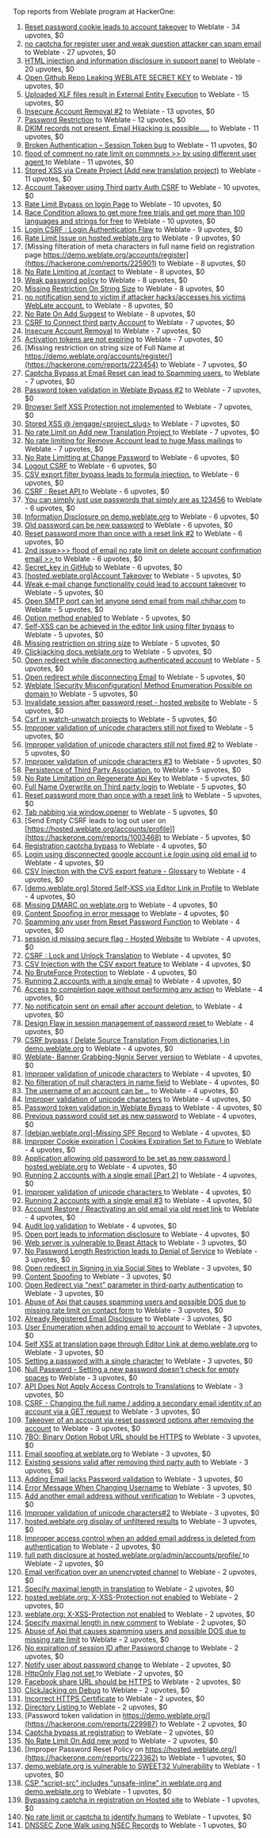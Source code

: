 Top reports from Weblate program at HackerOne:

1. [Reset password cookie leads to account takeover](https://hackerone.com/reports/1004536) to Weblate - 34 upvotes, $0
2. [no captcha for register user and weak question attacker can spam email](https://hackerone.com/reports/236398) to Weblate - 27 upvotes, $0
3. [HTML injection and information disclosure in support panel](https://hackerone.com/reports/634312) to Weblate - 20 upvotes, $0
4. [Open Github Repo Leaking WEBLATE SECRET KEY](https://hackerone.com/reports/942146) to Weblate - 19 upvotes, $0
5. [Uploaded XLF files result in External Entity Execution](https://hackerone.com/reports/232614) to Weblate - 15 upvotes, $0
6. [Insecure Account Removal #2](https://hackerone.com/reports/229532) to Weblate - 13 upvotes, $0
7. [Password Restriction](https://hackerone.com/reports/229920) to Weblate - 12 upvotes, $0
8. [DKIM records not present, Email Hijacking is possible.....](https://hackerone.com/reports/253926) to Weblate - 11 upvotes, $0
9. [Broken Authentication – Session Token bug](https://hackerone.com/reports/400826) to Weblate - 11 upvotes, $0
10. [flood of comment no rate  limit on commnets \>\>  by using different user agent ](https://hackerone.com/reports/404035) to Weblate - 11 upvotes, $0
11. [Stored XSS via Create Project (Add new translation project)](https://hackerone.com/reports/610219) to Weblate - 11 upvotes, $0
12. [Account Takeover using Third party Auth CSRF](https://hackerone.com/reports/225653) to Weblate - 10 upvotes, $0
13. [Rate Limit Bypass on login Page](https://hackerone.com/reports/224460) to Weblate - 10 upvotes, $0
14. [Race Condition allows to get more free trials and get more than 100 languages and strings for free](https://hackerone.com/reports/1087188) to Weblate - 10 upvotes, $0
15. [Login CSRF : Login Authentication Flaw](https://hackerone.com/reports/229528) to Weblate - 9 upvotes, $0
16. [Rate Limit Issue on hosted.weblate.org](https://hackerone.com/reports/229825) to Weblate - 9 upvotes, $0
17. [Missing filteration of meta characters in full name field on registration page https://demo.weblate.org/accounts/register](https://hackerone.com/reports/225901) to Weblate - 8 upvotes, $0
18. [No Rate Limiting at /contact](https://hackerone.com/reports/229511) to Weblate - 8 upvotes, $0
19. [Weak password policy](https://hackerone.com/reports/224572) to Weblate - 8 upvotes, $0
20. [Missing Restriction On String Size](https://hackerone.com/reports/257376) to Weblate - 8 upvotes, $0
21. [no notification send to victim if attacker hacks/accesses his victims WebLate account.](https://hackerone.com/reports/282772) to Weblate - 8 upvotes, $0
22. [No Rate On Add Suggest](https://hackerone.com/reports/481654) to Weblate - 8 upvotes, $0
23. [CSRF to Connect third party Account](https://hackerone.com/reports/225100) to Weblate - 7 upvotes, $0
24. [Insecure Account Removal](https://hackerone.com/reports/223355) to Weblate - 7 upvotes, $0
25. [Activation tokens are not expiring](https://hackerone.com/reports/223339) to Weblate - 7 upvotes, $0
26. [Missing restriction on string size of Full Name at https://demo.weblate.org/accounts/register/](https://hackerone.com/reports/223454) to Weblate - 7 upvotes, $0
27. [Captcha Bypass at Email Reset can lead to Spamming users.](https://hackerone.com/reports/229541) to Weblate - 7 upvotes, $0
28. [Password token validation in Weblate Bypass #2](https://hackerone.com/reports/244287) to Weblate - 7 upvotes, $0
29. [Browser Self XSS Protection not implemented](https://hackerone.com/reports/400781) to Weblate - 7 upvotes, $0
30. [Stored XSS @ /engage/\<project_slug\>](https://hackerone.com/reports/472391) to Weblate - 7 upvotes, $0
31. [No rate Limit on Add new Translation Project ](https://hackerone.com/reports/1238749) to Weblate - 7 upvotes, $0
32. [No rate limiting for Remove Account lead to huge Mass mailings](https://hackerone.com/reports/1723445) to Weblate - 7 upvotes, $0
33. [No Rate Limitting at Change Password](https://hackerone.com/reports/223694) to Weblate - 6 upvotes, $0
34. [Logout CSRF](https://hackerone.com/reports/223329) to Weblate - 6 upvotes, $0
35. [CSV export filter bypass leads to formula injection.](https://hackerone.com/reports/223999) to Weblate - 6 upvotes, $0
36. [CSRF : Reset API ](https://hackerone.com/reports/223333) to Weblate - 6 upvotes, $0
37. [You can simply just use passwords that simply are as 123456](https://hackerone.com/reports/223374) to Weblate - 6 upvotes, $0
38. [Information Disclosure on demo.weblate.org](https://hackerone.com/reports/229620) to Weblate - 6 upvotes, $0
39. [Old password can be new password](https://hackerone.com/reports/229577) to Weblate - 6 upvotes, $0
40. [Reset password more than once with a reset link #2](https://hackerone.com/reports/245450) to Weblate - 6 upvotes, $0
41. [2nd issue\>\>\> flood of email  no rate limit on delete account confirmation email \>\> ](https://hackerone.com/reports/404713) to Weblate - 6 upvotes, $0
42. [Secret_key in GitHub](https://hackerone.com/reports/926093) to Weblate - 6 upvotes, $0
43. [[hosted.weblate.org]Account Takeover](https://hackerone.com/reports/223637) to Weblate - 5 upvotes, $0
44. [Weak e-mail change functionality could lead to account takeover](https://hackerone.com/reports/223461) to Weblate - 5 upvotes, $0
45. [Open SMTP port can let anyone send email from mail.chihar.com](https://hackerone.com/reports/223435) to Weblate - 5 upvotes, $0
46. [Option method enabled](https://hackerone.com/reports/230194) to Weblate - 5 upvotes, $0
47. [Self-XSS can be achieved in the editor link using filter bypass](https://hackerone.com/reports/229735) to Weblate - 5 upvotes, $0
48. [Missing restriction on string size](https://hackerone.com/reports/229796) to Weblate - 5 upvotes, $0
49. [Clickjacking docs.weblate.org](https://hackerone.com/reports/223391) to Weblate - 5 upvotes, $0
50. [Open redirect while disconnecting authenticated account](https://hackerone.com/reports/224317) to Weblate - 5 upvotes, $0
51. [Open redirect while disconnecting Email](https://hackerone.com/reports/238117) to Weblate - 5 upvotes, $0
52. [Weblate |Security Misconfiguration| Method Enumeration Possible on domain ](https://hackerone.com/reports/230648) to Weblate - 5 upvotes, $0
53. [Invalidate session after password reset - hosted website](https://hackerone.com/reports/224362) to Weblate - 5 upvotes, $0
54. [Csrf in watch-unwatch projects](https://hackerone.com/reports/229405) to Weblate - 5 upvotes, $0
55. [Improper validation of unicode characters still not fixed](https://hackerone.com/reports/241596) to Weblate - 5 upvotes, $0
56. [Improper validation of unicode characters still not fixed #2](https://hackerone.com/reports/243611) to Weblate - 5 upvotes, $0
57. [Improper validation of unicode characters #3](https://hackerone.com/reports/243635) to Weblate - 5 upvotes, $0
58. [Persistence of Third Party Association.](https://hackerone.com/reports/241623) to Weblate - 5 upvotes, $0
59. [No Rate Limitation on Regenerate Api Key](https://hackerone.com/reports/243619) to Weblate - 5 upvotes, $0
60. [Full Name Overwrite on Third party login](https://hackerone.com/reports/241598) to Weblate - 5 upvotes, $0
61. [Reset password more than once with a reset link](https://hackerone.com/reports/243594) to Weblate - 5 upvotes, $0
62. [Tab nabbing via window.opener](https://hackerone.com/reports/403891) to Weblate - 5 upvotes, $0
63. [Send Empty CSRF leads to log out user on [https://hosted.weblate.org/accounts/profile]](https://hackerone.com/reports/1003468) to Weblate - 5 upvotes, $0
64. [Registration captcha bypass](https://hackerone.com/reports/223324) to Weblate - 4 upvotes, $0
65. [Login using disconnected google account i.e login using old email id](https://hackerone.com/reports/223427) to Weblate - 4 upvotes, $0
66. [CSV Injection with the CVS export feature - Glossary](https://hackerone.com/reports/224291) to Weblate - 4 upvotes, $0
67. [[demo.weblate.org] Stored Self-XSS via Editor Link in Profile](https://hackerone.com/reports/223331) to Weblate - 4 upvotes, $0
68. [Missing DMARC on weblate.org](https://hackerone.com/reports/223545) to Weblate - 4 upvotes, $0
69. [Content Spoofing in error message](https://hackerone.com/reports/223456) to Weblate - 4 upvotes, $0
70. [Spamming any user from Reset Password Function](https://hackerone.com/reports/223525) to Weblate - 4 upvotes, $0
71. [session id missing secure flag - Hosted Website](https://hackerone.com/reports/224379) to Weblate - 4 upvotes, $0
72. [CSRF : Lock and Unlock Translation](https://hackerone.com/reports/223345) to Weblate - 4 upvotes, $0
73. [CSV Injection with the CSV export feature](https://hackerone.com/reports/223344) to Weblate - 4 upvotes, $0
74. [No BruteForce Protection](https://hackerone.com/reports/223337) to Weblate - 4 upvotes, $0
75. [Running 2 accounts with a single email](https://hackerone.com/reports/224072) to Weblate - 4 upvotes, $0
76. [Access to completion page without performing any action](https://hackerone.com/reports/223846) to Weblate - 4 upvotes, $0
77. [No notificatoin sent on email after account deletion.](https://hackerone.com/reports/229909) to Weblate - 4 upvotes, $0
78. [Design Flaw in session management of password reset ](https://hackerone.com/reports/229417) to Weblate - 4 upvotes, $0
79. [CSRF bypass ( Delate Source Translation From dictionaries ) in demo.weblate.org](https://hackerone.com/reports/230863) to Weblate - 4 upvotes, $0
80. [Weblate- Banner Grabbing-Ngnix Server version](https://hackerone.com/reports/230633) to Weblate - 4 upvotes, $0
81. [Improper validation of unicode characters](https://hackerone.com/reports/229483) to Weblate - 4 upvotes, $0
82. [No filteration of null characters in name field](https://hackerone.com/reports/242945) to Weblate - 4 upvotes, $0
83. [The username of an account can be ..](https://hackerone.com/reports/243609) to Weblate - 4 upvotes, $0
84. [Improper validation of unicode characters](https://hackerone.com/reports/242171) to Weblate - 4 upvotes, $0
85. [Password token validation in Weblate Bypass](https://hackerone.com/reports/243842) to Weblate - 4 upvotes, $0
86. [Previous password could set as new password](https://hackerone.com/reports/243616) to Weblate - 4 upvotes, $0
87. [[debian.weblate.org]-Missing SPF Record](https://hackerone.com/reports/245518) to Weblate - 4 upvotes, $0
88. [Improper Cookie expiration | Cookies Expiration Set to Future ](https://hackerone.com/reports/232306) to Weblate - 4 upvotes, $0
89. [ Application allowing old password to be set as new password | hosted.weblate.org](https://hackerone.com/reports/264934) to Weblate - 4 upvotes, $0
90. [Running 2 accounts with a single email [Part 2]](https://hackerone.com/reports/241608) to Weblate - 4 upvotes, $0
91. [Improper validation of unicode characters ](https://hackerone.com/reports/278718) to Weblate - 4 upvotes, $0
92. [Running 2 accounts with a single email #3](https://hackerone.com/reports/245304) to Weblate - 4 upvotes, $0
93. [ Account Restore / Reactivating an old email via old reset link](https://hackerone.com/reports/275303) to Weblate - 4 upvotes, $0
94. [Audit log validation](https://hackerone.com/reports/296632) to Weblate - 4 upvotes, $0
95. [Open port leads to information disclosure](https://hackerone.com/reports/223421) to Weblate - 4 upvotes, $0
96. [Web server is vulnerable to Beast Attack](https://hackerone.com/reports/223350) to Weblate - 3 upvotes, $0
97. [No Password Length Restriction leads to Denial of Service](https://hackerone.com/reports/223854) to Weblate - 3 upvotes, $0
98. [Open redirect in Signing in via Social Sites](https://hackerone.com/reports/223718) to Weblate - 3 upvotes, $0
99. [Content Spoofing](https://hackerone.com/reports/223630) to Weblate - 3 upvotes, $0
100. [Open Redirect via "next" parameter in third-party authentication](https://hackerone.com/reports/223326) to Weblate - 3 upvotes, $0
101. [Abuse of Api that causes spamming users and possible DOS due to missing rate limit on contact form](https://hackerone.com/reports/223542) to Weblate - 3 upvotes, $0
102. [Already Registered Email Disclosure](https://hackerone.com/reports/223343) to Weblate - 3 upvotes, $0
103. [User Enumeration when adding email to account](https://hackerone.com/reports/223531) to Weblate - 3 upvotes, $0
104. [Self XSS at translation page through Editor Link at demo.weblate.org](https://hackerone.com/reports/223692) to Weblate - 3 upvotes, $0
105. [Setting a password with a single character](https://hackerone.com/reports/223851) to Weblate - 3 upvotes, $0
106. [Null Password - Setting a new password doesn't check for empty spaces](https://hackerone.com/reports/223618) to Weblate - 3 upvotes, $0
107. [API Does Not Apply Access Controls to Translations](https://hackerone.com/reports/232994) to Weblate - 3 upvotes, $0
108. [CSRF - Changing the full name / adding a secondary email identity of an account via a GET request](https://hackerone.com/reports/223367) to Weblate - 3 upvotes, $0
109. [Takeover of an account via reset password options after removing the account](https://hackerone.com/reports/230076) to Weblate - 3 upvotes, $0
110. [7BO: Binary Option Robot URL should be HTTPS](https://hackerone.com/reports/225722) to Weblate - 3 upvotes, $0
111. [Email spoofing at weblate.org](https://hackerone.com/reports/224186) to Weblate - 3 upvotes, $0
112. [Existing sessions valid after removing third party auth](https://hackerone.com/reports/223475) to Weblate - 3 upvotes, $0
113. [Adding Email lacks Password validation](https://hackerone.com/reports/229869) to Weblate - 3 upvotes, $0
114. [Error Message When Changing Username](https://hackerone.com/reports/243664) to Weblate - 3 upvotes, $0
115. [Add another email address without verification](https://hackerone.com/reports/265987) to Weblate - 3 upvotes, $0
116. [Improper validation of unicode characters#2](https://hackerone.com/reports/279945) to Weblate - 3 upvotes, $0
117. [hosted.weblate.org display of unfiltered results](https://hackerone.com/reports/1454552) to Weblate - 3 upvotes, $0
118. [Improper access control when an added email address is deleted from authentication](https://hackerone.com/reports/223434) to Weblate - 2 upvotes, $0
119. [full path disclosure at hosted.weblate.org/admin/accounts/profile/ ](https://hackerone.com/reports/225495) to Weblate - 2 upvotes, $0
120. [Email verification over an unencrypted channel](https://hackerone.com/reports/224287) to Weblate - 2 upvotes, $0
121. [Specify maximal length in translation](https://hackerone.com/reports/224015) to Weblate - 2 upvotes, $0
122. [hosted.weblate.org: X-XSS-Protection not enabled](https://hackerone.com/reports/223396) to Weblate - 2 upvotes, $0
123. [weblate.org: X-XSS-Protection not enabled](https://hackerone.com/reports/223723) to Weblate - 2 upvotes, $0
124. [Specify maximal length in new comment](https://hackerone.com/reports/223931) to Weblate - 2 upvotes, $0
125. [Abuse of Api that causes spamming users and possible DOS due to missing rate limit](https://hackerone.com/reports/223557) to Weblate - 2 upvotes, $0
126. [No expiration of session ID after Password change](https://hackerone.com/reports/223327) to Weblate - 2 upvotes, $0
127. [Notify user about password change](https://hackerone.com/reports/223609) to Weblate - 2 upvotes, $0
128. [HttpOnly Flag not set ](https://hackerone.com/reports/224006) to Weblate - 2 upvotes, $0
129. [Facebook share URL should be HTTPS](https://hackerone.com/reports/225769) to Weblate - 2 upvotes, $0
130. [ClickJacking on Debug](https://hackerone.com/reports/225555) to Weblate - 2 upvotes, $0
131. [Incorrect HTTPS Certificate](https://hackerone.com/reports/225540) to Weblate - 2 upvotes, $0
132. [Directory Listing ](https://hackerone.com/reports/223384) to Weblate - 2 upvotes, $0
133. [Password token validation in https://demo.weblate.org/](https://hackerone.com/reports/229987) to Weblate - 2 upvotes, $0
134. [Captcha bypass at registration](https://hackerone.com/reports/229584) to Weblate - 2 upvotes, $0
135. [No Rate Limit  On Add new word](https://hackerone.com/reports/479021) to Weblate - 2 upvotes, $0
136. [Improper Password Reset Policy on https://hosted.weblate.org/](https://hackerone.com/reports/223362) to Weblate - 1 upvotes, $0
137. [demo.weblate.org is vulnerable to SWEET32 Vulnerability](https://hackerone.com/reports/223653) to Weblate - 1 upvotes, $0
138. [CSP "script-src" includes "unsafe-inline" in weblate.org and demo.weblate.org](https://hackerone.com/reports/231062) to Weblate - 1 upvotes, $0
139. [Bypassing captcha in registration on Hosted site](https://hackerone.com/reports/224342) to Weblate - 1 upvotes, $0
140. [No rate limit or captcha to identify humans](https://hackerone.com/reports/257384) to Weblate - 1 upvotes, $0
141. [DNSSEC Zone Walk using NSEC Records](https://hackerone.com/reports/228471) to Weblate - 1 upvotes, $0

